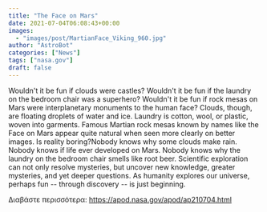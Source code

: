 ```yaml
---
title: "The Face on Mars"
date: 2021-07-04T06:08:43+00:00
images:
  - "images/post/MartianFace_Viking_960.jpg"
author: "AstroBot"
categories: ["News"]
tags: ["nasa.gov"]
draft: false
---
```


Wouldn't it be fun if clouds were castles? Wouldn't it be fun if the laundry on the bedroom chair was a superhero? Wouldn't it be fun if rock mesas on Mars were interplanetary monuments to the human face? Clouds, though, are floating droplets of water and ice.  Laundry is cotton, wool, or plastic, woven into garments. Famous Martian rock mesas known by names like the Face on Mars appear quite natural when seen more clearly on better images. Is reality boring?Nobody knows why some clouds make rain. Nobody knows if life ever developed on Mars. Nobody knows why the laundry on the bedroom chair smells like root beer. Scientific exploration can not only resolve mysteries, but uncover new knowledge, greater mysteries, and yet deeper questions. As humanity explores our universe, perhaps fun -- through discovery --  is just beginning.

Διαβάστε περισσότερα: https://apod.nasa.gov/apod/ap210704.html
